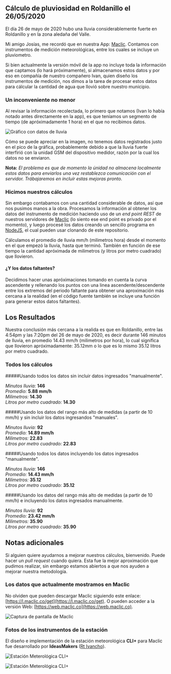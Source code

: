 ## Cálculo de pluviosidad en Roldanillo el 26/05/2020

El día 26 de mayo de 2020 hubo una lluvia considerablemente fuerte en Roldanillo y en la zona aledaña del Valle.

Mi amigo Josías, me recordó que en nuestra App: [Maclic](https://l.maclic.co/get). Contamos con instrumentos de medición meteorológicas, entre los cuales se incluye un pluviometro.

Si bien actualmente la versión móvil de la app no incluye toda la información que captamos (lo hará próximamente), si almacenamos estos datos y por eso en compañía de nuestro compañero Ivan, quien diseño los instrumentos de medición, nos dimos a la tarea de procesar estos datos para cálcular la cantidad de agua que llovió sobre nuestro municipio.

### Un inconveniente no menor

Al revisar la información recolectada, lo primero que notamos (Ivan lo había notado antes directamente en la app), es que teníamos un segmento de tiempo (de apróximadamente 1 hora) en el que no recibimos datos.

![Gráfico con datos de lluvia](./assets/graph.png)

Cómo se puede apreciar en la imagen, no tenemos datos registrados justo en el pico de la gráfica, probablemente debido a que la lluvia fuerte interfirió con la unidad GSM del dispositivo medidor, razón por la cual los datos no se enviaron.

**Nota:** *El problema es que de momento la únidad no almacena localmente estos datos para enviarlos una vez restablezca comunicación con el servidor. Trábajaremos en incluír estas mejoras pronto.*

### Hicimos nuestros cálculos

Sin embargo contabamos con una cantidad considerable de datos, así que nos pusimos manos a la obra. Procesamos la información al obtener los datos del instrumento de medición haciendo uso de un *end point REST* de nuestros servidores de [Maclic](https://maclic.co) (lo siento ese end point es privado por el momento), y luego procesé los datos creando un sencillo programa en [NodeJS](https://nodejs.org/es/), el cual pueden usar clonando de este repositorio.

Cálculamos el promedio de lluvia mm/h (milimetros hora) desde el momento en el que empezó la lluvia, hasta que terminó. También en función de ese tiempo la cantidad apróximada de milimetros (y litros por metro cuadrado) que llovieron.

#### ¿Y los datos faltantes?

Decidimos hacer unas apróximaciones tomando en cuenta la curva ascendente y rellenando los puntos con una linea ascendente/descendente entre los extremos del periodo faltante para obtener una aproximación más cercana a la realidad (en el código fuente también se incluye una función para generar estos datos faltantes).

## Los Resultados

Nuestra conclusión más cercana a la realida es que en Roldanillo, entre las 4:54pm y las 7:20pm del 26 de mayo de 2020, es decir durante 146 minutos de lluvia, en promedio 14.43 mm/h (milimetros por hora), lo cual significa que llovieron apróximadamente: 35.12mm o lo que es lo mismo 35.12 litros por metro cuadrado.

### Todos los cálculos

#####Usando todos los datos sin incluir datos ingresados "manualmente".

*Minutos lluvia:* **146**<br/>
*Promedio:* **5.88 mm/h**<br/>
*Milimetros:* **14.30**<br/>
*Litros por metro cuadrado:* **14.30**

#####Usando los datos del rango más alto de medidas (a partir de 10 mm/h) y sin incluir los datos ingresandos "manuales".

*Minutos lluvia:* **92**<br/>
*Promedio:* **14.89 mm/h**<br/>
*Milimetros:* **22.83**<br/>
*Litros por metro cuadrado:* **22.83**

#####Usando todos los datos incluyendo los datos ingresados "manualmente".

*Minutos lluvia:* **146**<br/>
*Promedio:* **14.43 mm/h**<br/>
*Milimetros:* **35.12**<br/>
*Litros por metro cuadrado:* **35.12**

#####Usando los datos del rango más alto de medidas (a partir de 10 mm/h) e incluyendo los datos ingresados manualmente.

*Minutos lluvia:* **92**<br/>
*Promedio:* **23.42 mm/h**<br/>
*Milimetros:* **35.90**<br/>
*Litros por metro cuadrado:* **35.90**

## Notas adicionales

Si alguien quiere ayudarnos a mejorar nuestros cálculos, bienvenido. Puede hacer un *pull request* cuando quiera. Esta fue la mejor aproximación que pudimos realizar, sin embargo estamos abiertos a que nos ayuden a mejorar nuestra metodología.

### Los datos que actualmente mostramos en Maclic

No olviden que pueden descargar Maclic siguiendo este enlace: [https://l.maclic.co/get](https://l.maclic.co/get). O pueden acceder a la versión Web: [https://web.maclic.co](https://web.maclic.co).

![Captura de pantalla de Maclic](./assets/maclic.jpeg)

### Fotos de los instrumentos de la estación

El diseño e implementación de la estación meteorológica **CLI+** para Maclic fue desarrollado por **IdeasMakers** ([Rt Ivancho](https://www.facebook.com/RT.Ivancho)).

![Estación Meterológica CLI+](./assets/climas1.jpg)

![Estación Meterológica CLI+](./assets/climas2.jpg)

